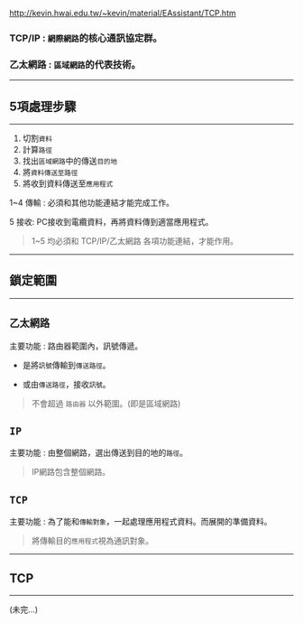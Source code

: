 http://kevin.hwai.edu.tw/~kevin/material/EAssistant/TCP.htm

### TCP/IP : `網際網路`的核心通訊協定群。
### 乙太網路 : `區域網路`的代表技術。

---
## 5項處理步驟
---
1. 切割`資料`
2. 計算`路徑`
3. 找出`區域網路`中的傳送`目的地`
4. 將`資料傳送至路徑`
5. 將收到資料傳送至`應用程式`

1~4 傳輸 : 必須和其他功能連結才能完成工作。

5 接收: PC接收到電纜資料，再將資料傳到適當應用程式。

>1~5 均必須和 TCP/IP/乙太網路 各項功能連結，才能作用。

---
## 鎖定範圍
---

## `乙太網路`

主要功能 : 路由器範圍內，訊號傳遞。

* 是將`訊號`傳輸到`傳送路徑`。

* 或由`傳送路徑`，接收`訊號`。

>不會超過 `路由器` 以外範圍。(即是區域網路)

## `IP`

主要功能 : 由整個網路，選出傳送到目的地的`路徑`。

>IP網路包含整個網路。

## `TCP`

主要功能 : 為了能和`傳輸對象`，一起處理應用程式資料。而展開的準備資料。 

>將傳輸目的`應用程式`視為通訊對象。

---
## TCP
---
(未完...)